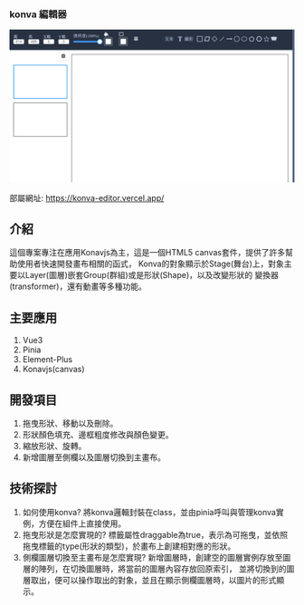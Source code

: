 ### konva 編輯器

![首頁](https://github.com/FelixMitsui/konva-editor/blob/main/public/images/konva動畫.gif?raw=true)

部屬網址: https://konva-editor.vercel.app/

## 介紹

這個專案專注在應用Konavjs為主，這是一個HTML5 canvas套件，提供了許多幫助使用者快速開發畫布相關的函式，
Konva的對象顯示於Stage(舞台)上，對象主要以Layer(圖層)嵌套Group(群組)或是形狀(Shape)，以及改變形狀的
變換器(transformer)，還有動畫等多種功能。

## 主要應用

1. Vue3
2. Pinia
3. Element-Plus
4. Konavjs(canvas)


## 開發項目

1. 拖曳形狀、移動以及刪除。
2. 形狀顏色填充、邊框粗度修改與顏色變更。
3. 縮放形狀、旋轉。
4. 新增圖層至側欄以及圖層切換到主畫布。

## 技術探討

1. 如何使用konva?  將konva邏輯封裝在class，並由pinia呼叫與管理konva實例，方便在組件上直接使用。
2. 拖曳形狀是怎麼實現的?  標籤屬性draggable為true，表示為可拖曳，並依照拖曳標籤的type(形狀的類型)，於畫布上創建相對應的形狀。
3. 側欄圖層切換至主畫布是怎麼實現?  新增圖層時，創建空的圖層實例存放至圖層的陣列，在切換圖層時，將當前的圖層內容存放回原索引，
   並將切換到的圖層取出，便可以操作取出的對象，並且在顯示側欄圖層時，以圖片的形式顯示。